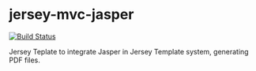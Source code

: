 jersey-mvc-jasper
=================
[![Build Status](https://travis-ci.org/marcosvpcortes/jersey-mvc-jasper.svg?branch=master)](https://travis-ci.org/marcosvpcortes/jersey-mvc-jasper)

Jersey Teplate to integrate Jasper in Jersey Template system, generating PDF files.
